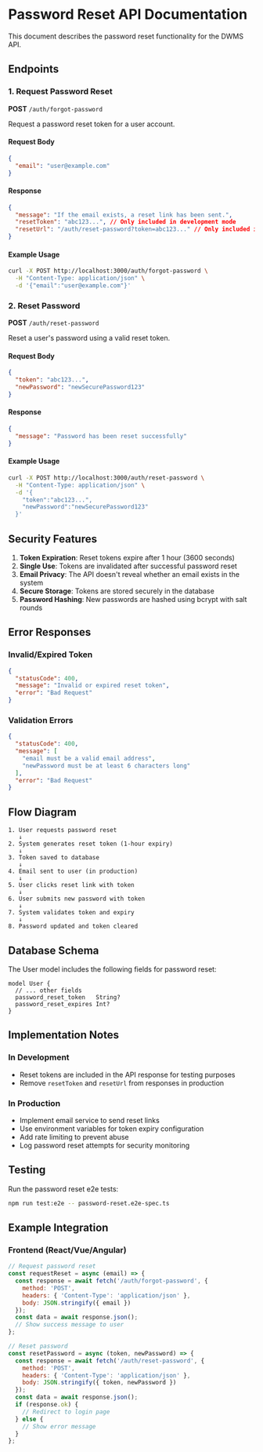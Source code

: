 # Password Reset API Documentation

This document describes the password reset functionality for the DWMS API.

## Endpoints

### 1. Request Password Reset

**POST** `/auth/forgot-password`

Request a password reset token for a user account.

#### Request Body
```json
{
  "email": "user@example.com"
}
```

#### Response
```json
{
  "message": "If the email exists, a reset link has been sent.",
  "resetToken": "abc123...", // Only included in development mode
  "resetUrl": "/auth/reset-password?token=abc123..." // Only included in development mode
}
```

#### Example Usage
```bash
curl -X POST http://localhost:3000/auth/forgot-password \
  -H "Content-Type: application/json" \
  -d '{"email":"user@example.com"}'
```

### 2. Reset Password

**POST** `/auth/reset-password`

Reset a user's password using a valid reset token.

#### Request Body
```json
{
  "token": "abc123...",
  "newPassword": "newSecurePassword123"
}
```

#### Response
```json
{
  "message": "Password has been reset successfully"
}
```

#### Example Usage
```bash
curl -X POST http://localhost:3000/auth/reset-password \
  -H "Content-Type: application/json" \
  -d '{
    "token":"abc123...",
    "newPassword":"newSecurePassword123"
  }'
```

## Security Features

1. **Token Expiration**: Reset tokens expire after 1 hour (3600 seconds)
2. **Single Use**: Tokens are invalidated after successful password reset
3. **Email Privacy**: The API doesn't reveal whether an email exists in the system
4. **Secure Storage**: Tokens are stored securely in the database
5. **Password Hashing**: New passwords are hashed using bcrypt with salt rounds

## Error Responses

### Invalid/Expired Token
```json
{
  "statusCode": 400,
  "message": "Invalid or expired reset token",
  "error": "Bad Request"
}
```

### Validation Errors
```json
{
  "statusCode": 400,
  "message": [
    "email must be a valid email address",
    "newPassword must be at least 6 characters long"
  ],
  "error": "Bad Request"
}
```

## Flow Diagram

```
1. User requests password reset
   ↓
2. System generates reset token (1-hour expiry)
   ↓
3. Token saved to database
   ↓
4. Email sent to user (in production)
   ↓
5. User clicks reset link with token
   ↓
6. User submits new password with token
   ↓
7. System validates token and expiry
   ↓
8. Password updated and token cleared
```

## Database Schema

The User model includes the following fields for password reset:

```prisma
model User {
  // ... other fields
  password_reset_token   String?
  password_reset_expires Int?
}
```

## Implementation Notes

### In Development
- Reset tokens are included in the API response for testing purposes
- Remove `resetToken` and `resetUrl` from responses in production

### In Production
- Implement email service to send reset links
- Use environment variables for token expiry configuration
- Add rate limiting to prevent abuse
- Log password reset attempts for security monitoring

## Testing

Run the password reset e2e tests:

```bash
npm run test:e2e -- password-reset.e2e-spec.ts
```

## Example Integration

### Frontend (React/Vue/Angular)
```javascript
// Request password reset
const requestReset = async (email) => {
  const response = await fetch('/auth/forgot-password', {
    method: 'POST',
    headers: { 'Content-Type': 'application/json' },
    body: JSON.stringify({ email })
  });
  const data = await response.json();
  // Show success message to user
};

// Reset password
const resetPassword = async (token, newPassword) => {
  const response = await fetch('/auth/reset-password', {
    method: 'POST',
    headers: { 'Content-Type': 'application/json' },
    body: JSON.stringify({ token, newPassword })
  });
  const data = await response.json();
  if (response.ok) {
    // Redirect to login page
  } else {
    // Show error message
  }
};
```
